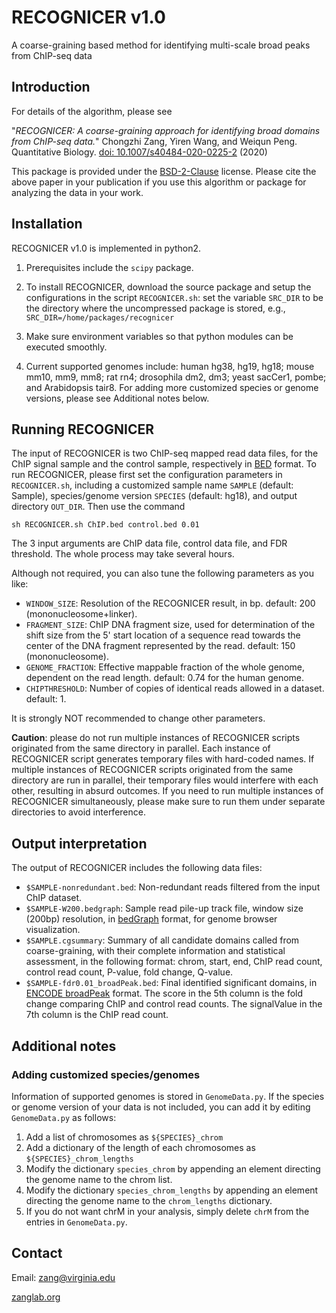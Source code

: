 # **RECOGNICER  v1.0**

A coarse-graining based method for identifying multi-scale broad peaks from ChIP-seq data

## Introduction

For details of the algorithm, please see

"*RECOGNICER: A coarse-graining approach for identifying broad domains from ChIP-seq data.*" Chongzhi Zang, Yiren Wang, and Weiqun Peng. Quantitative Biology. [doi: 10.1007/s40484-020-0225-2](http://journal.hep.com.cn/qb/EN/10.1007/s40484-020-0225-2) (2020)

This package is provided under the [BSD-2-Clause](https://opensource.org/licenses/BSD-2-Clause) license. Please cite the above paper in your publication if you use this algorithm or package for analyzing the data in your work.


## Installation

RECOGNICER v1.0 is implemented in python2. 
1. Prerequisites include the `scipy` package. 

2. To install RECOGNICER, download the source package and setup the configurations in the script `RECOGNICER.sh`: set the variable `SRC_DIR` to be the directory where the uncompressed package is stored, e.g.,
`SRC_DIR=/home/packages/recognicer`

3. Make sure environment variables so that python modules can be executed smoothly.

4. Current supported genomes include: human hg38, hg19, hg18; mouse mm10, mm9, mm8; rat rn4; drosophila dm2, dm3; yeast sacCer1, pombe; and Arabidopsis tair8. For adding more customized species or genome versions, please see Additional notes below.


## Running RECOGNICER

The input of RECOGNICER is two ChIP-seq mapped read data files, for the ChIP signal sample and the control sample, respectively in [BED](https://genome.ucsc.edu/FAQ/FAQformat.html#format1) format. To run RECOGNICER, please first set the configuration parameters in `RECOGNICER.sh`, including a customized sample name `SAMPLE` (default: Sample), species/genome version `SPECIES` (default: hg18), and output directory `OUT_DIR`. Then use the command

`sh RECOGNICER.sh ChIP.bed control.bed 0.01`

The 3 input arguments are ChIP data file, control data file, and FDR threshold. The whole process may take several hours. 

Although not required, you can also tune the following parameters as you like:
- `WINDOW_SIZE`: Resolution of the RECOGNICER result, in bp. default: 200 (mononucleosome+linker).
- `FRAGMENT_SIZE`: ChIP DNA fragment size, used for determination of the shift size from the 5' start location of a sequence read towards the center of the DNA fragment represented by the read. default: 150 (mononucleosome).
- `GENOME_FRACTION`: Effective mappable fraction of the whole genome, dependent on the read length. default: 0.74 for the human genome.
- `CHIPTHRESHOLD`: Number of copies of identical reads allowed in a dataset. default: 1.

It is strongly NOT recommended to change other parameters.

**Caution**: please do not run multiple instances of RECOGNICER scripts originated from the same directory in parallel. Each instance of RECOGNICER script generates temporary files with hard-coded names. If multiple instances of RECOGNICER scripts originated from the same directory are run in parallel, their temporary files would interfere with each other, resulting in absurd outcomes. If you need to run multiple instances of RECOGNICER simultaneously, please make sure to run them under separate directories to avoid interference.


## Output interpretation

The output of RECOGNICER includes the following data files:
- `$SAMPLE-nonredundant.bed`: Non-redundant reads filtered from the input ChIP dataset.
- `$SAMPLE-W200.bedgraph`: Sample read pile-up track file, window size (200bp) resolution, in [bedGraph](https://genome.ucsc.edu/FAQ/FAQformat.html#format1.8) format, for genome browser visualization.
- `$SAMPLE.cgsummary`: Summary of all candidate domains called from coarse-graining, with their complete information and statistical assessment, in the following format: chrom, start, end, ChIP read count, control read count, P-value, fold change, Q-value.
- `$SAMPLE-fdr0.01_broadPeak.bed`: Final identified significant domains, in [ENCODE broadPeak](https://genome.ucsc.edu/FAQ/FAQformat.html#format13) format. The score in the 5th column is the fold change comparing ChIP and control read counts. The signalValue in the 7th column is the ChIP read count.


## Additional notes

### Adding customized species/genomes

Information of supported genomes is stored in `GenomeData.py`. If the species or genome version of your data is not included, you can add it by editing `GenomeData.py` as follows:
1. Add a list of chromosomes as `${SPECIES}_chrom`
2. Add a dictionary of the length of each chromosomes as `${SPECIES}_chrom_lengths`
3. Modify the dictionary `species_chrom` by appending an element directing the genome name to the chrom list.
4. Modify the dictionary `species_chrom_lengths` by appending an element directing the genome name to the `chrom_lengths` dictionary.
5. If you do not want chrM in your analysis, simply delete `chrM` from the entries in `GenomeData.py`.


## Contact

Email: zang@virginia.edu

[zanglab.org](http://zanglab.org)
